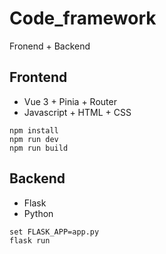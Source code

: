# Code_framework
Fronend + Backend

## Frontend

- Vue 3 + Pinia + Router
- Javascript + HTML + CSS

```shell
npm install
npm run dev
npm run build
```

## Backend

- Flask
- Python

```shell
set FLASK_APP=app.py
flask run
```

